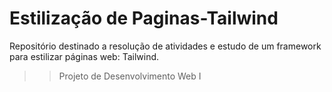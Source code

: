 # Estilização de Paginas-Tailwind
Repositório destinado a resolução de atividades e estudo de um framework para estilizar páginas web: Tailwind.
>> Projeto de Desenvolvimento Web I

